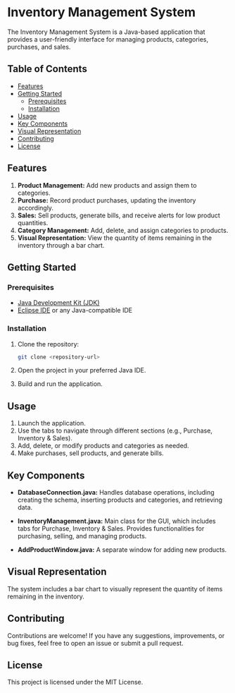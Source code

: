 # Inventory Management System

The Inventory Management System is a Java-based application that provides a user-friendly interface for managing products, categories, purchases, and sales.

## Table of Contents

- [Features](#features)
- [Getting Started](#getting-started)
  - [Prerequisites](#prerequisites)
  - [Installation](#installation)
- [Usage](#usage)
- [Key Components](#key-components)
- [Visual Representation](#visual-representation)
- [Contributing](#contributing)
- [License](#license)

## Features

1. **Product Management:** Add new products and assign them to categories.
2. **Purchase:** Record product purchases, updating the inventory accordingly.
3. **Sales:** Sell products, generate bills, and receive alerts for low product quantities.
4. **Category Management:** Add, delete, and assign categories to products.
5. **Visual Representation:** View the quantity of items remaining in the inventory through a bar chart.

## Getting Started

### Prerequisites

- [Java Development Kit (JDK)](https://www.oracle.com/java/technologies/javase-downloads.html)
- [Eclipse IDE](https://www.eclipse.org/downloads/) or any Java-compatible IDE

### Installation

1. Clone the repository:

   ```bash
   git clone <repository-url>

2. Open the project in your preferred Java IDE.
3. Build and run the application.

## Usage

1. Launch the application.
2. Use the tabs to navigate through different sections (e.g., Purchase, Inventory & Sales).
3. Add, delete, or modify products and categories as needed.
4. Make purchases, sell products, and generate bills.

## Key Components

- **DatabaseConnection.java:** Handles database operations, including creating the schema, inserting products and categories, and retrieving data.

- **InventoryManagement.java:** Main class for the GUI, which includes tabs for Purchase, Inventory & Sales. Provides functionalities for purchasing, selling, and managing products.

- **AddProductWindow.java:** A separate window for adding new products.

## Visual Representation

The system includes a bar chart to visually represent the quantity of items remaining in the inventory.

## Contributing

Contributions are welcome! If you have any suggestions, improvements, or bug fixes, feel free to open an issue or submit a pull request.

## License

This project is licensed under the MIT License.

